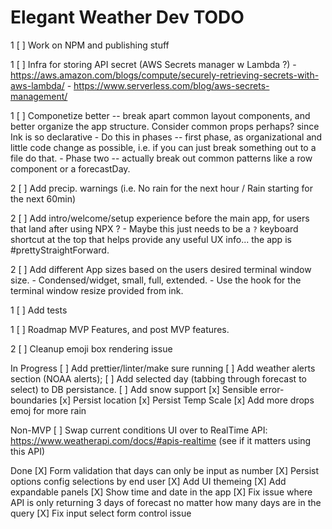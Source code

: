 # Elegant Weather Dev TODO
1 [ ] Work on NPM and publishing stuff

1 [ ] Infra for storing API secret (AWS Secrets manager w Lambda ?)
    - https://aws.amazon.com/blogs/compute/securely-retrieving-secrets-with-aws-lambda/
    - https://www.serverless.com/blog/aws-secrets-management/
    

1 [ ] Componetize better -- break apart common layout components, and better organize the app structure. Consider common props perhaps? since Ink is so declarative
    - Do this in phases -- first phase, as organizational and little code change as possible, i.e. if you can just break something out to a file do that.
    - Phase two -- actually break out common patterns like a row component or a forecastDay.

2 [ ] Add precip. warnings (i.e. No rain for the next hour / Rain starting for the next 60min)

2 [ ] Add intro/welcome/setup experience before the main app, for users that land after using NPX ? 
    - Maybe this just needs to be a `?` keyboard shortcut at the top that helps provide any useful UX info... the app is #prettyStraightForward.

2 [ ] Add different App sizes based on the users desired terminal window size.
    - Condensed/widget, small, full, extended.
    - Use the hook for the terminal window resize provided from ink.

1 [ ] Add tests

1 [ ] Roadmap MVP Features, and post MVP features.

2 [ ] Cleanup emoji box rendering issue


In Progress
[ ] Add prettier/linter/make sure running
[ ] Add weather alerts section (NOAA alerts);
[ ] Add selected day (tabbing through forecast to select) to DB persistance.
[ ] Add snow support
[x] Sensible error-boundaries
[x] Persist location
[x] Persist Temp Scale
[x] Add more drops emoj for more rain

Non-MVP
[ ] Swap current conditions UI over to RealTime API: https://www.weatherapi.com/docs/#apis-realtime (see if it matters using this API)

Done
[X] Form validation that days can only be input as number
[X] Persist options config selections by end user
[X] Add UI themeing
[X] Add expandable panels
[X] Show time and date in the app
[X] Fix issue where API is only returning 3 days of forecast no matter how many days are in the query
[X] Fix input select form control issue
